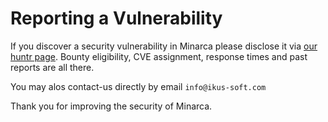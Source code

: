 # Reporting a Vulnerability

If you discover a security vulnerability in Minarca please disclose it via [our huntr page](https://huntr.dev/repos/ikus060/minarca). Bounty eligibility, CVE assignment, response times and past reports are all there.

You may alos contact-us directly by email `info@ikus-soft.com`

Thank you for improving the security of Minarca.
